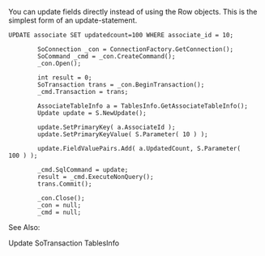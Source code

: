<properties date="2016-05-10"
/>

You can update fields directly instead of using the Row objects. This is the simplest form of an update-statement.

```
UPDATE associate SET updatedcount=100 WHERE associate_id = 10;
```

```
        SoConnection _con = ConnectionFactory.GetConnection();
        SoCommand _cmd = _con.CreateCommand();
        _con.Open();

        int result = 0;
        SoTransaction trans = _con.BeginTransaction();
        _cmd.Transaction = trans;

        AssociateTableInfo a = TablesInfo.GetAssociateTableInfo();
        Update update = S.NewUpdate();
                
        update.SetPrimaryKey( a.AssociateId );
        update.SetPrimaryKeyValue( S.Parameter( 10 ) );

        update.FieldValuePairs.Add( a.UpdatedCount, S.Parameter(
100 ) );
        
        _cmd.SqlCommand = update;
        result = _cmd.ExecuteNonQuery();
        trans.Commit();
        
        _con.Close();
        _con = null;
        _cmd = null;
```

See Also:

Update SoTransaction TablesInfo
